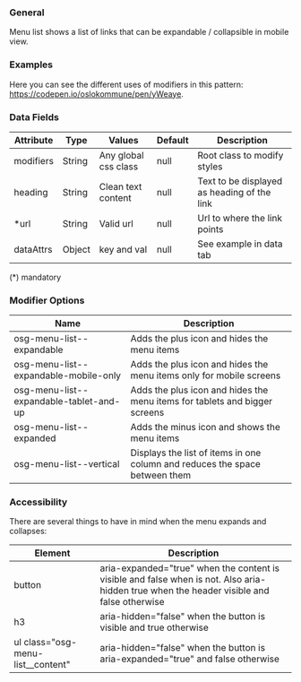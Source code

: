 ### General

Menu list shows a list of links that can be expandable / collapsible in mobile view.

### Examples

Here you can see the different uses of modifiers in this pattern: <a href="https://codepen.io/oslokommune/pen/yWeaye" target="_blank">https://codepen.io/oslokommune/pen/yWeaye</a>.

### Data Fields

| Attribute | Type   | Values               | Default | Description                                 |
| --------- | ------ | -------------------- | ------- | ------------------------------------------- |
| modifiers | String | Any global css class | null    | Root class to modify styles                 |
| heading   | String | Clean text content   | null    | Text to be displayed as heading of the link |
| \*url     | String | Valid url            | null    | Url to where the link points                |
| dataAttrs | Object | key and val          | null    | See example in data tab                     |

(\*) mandatory

### Modifier Options

| Name                                    | Description                                                                 |
| --------------------------------------- | --------------------------------------------------------------------------- |
| osg-menu-list--expandable               | Adds the plus icon and hides the menu items                                 |
| osg-menu-list--expandable-mobile-only   | Adds the plus icon and hides the menu items only for mobile screens         |
| osg-menu-list--expandable-tablet-and-up | Adds the plus icon and hides the menu items for tablets and bigger screens  |
| osg-menu-list--expanded                 | Adds the minus icon and shows the menu items                                |
| osg-menu-list--vertical                 | Displays the list of items in one column and reduces the space between them |

### Accessibility

There are several things to have in mind when the menu expands and collapses:

| Element                           | Description                                                                                                                               |
| --------------------------------- | ----------------------------------------------------------------------------------------------------------------------------------------- |
| button                            | aria-expanded="true" when the content is visible and false when is not. Also aria-hidden true when the header visible and false otherwise |
| h3                                | aria-hidden="false" when the button is visible and true otherwise                                                                         |
| ul class="osg-menu-list__content" | aria-hidden="false" when the button is aria-expanded="true" and false otherwise                                                           |
